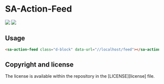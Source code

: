 # SA-Action-Feed

![](https://img.shields.io/github/languages/code-size/kelatev/SA-Action-Feed.svg?style=flat)
![](https://img.shields.io/github/license/kelatev/SA-Action-Feed.svg?style=flat)

Usage
-----
```html
<sa-action-feed class="d-block" data-url="//localhost/feed"></sa-action-feed>
```

Copyright and license
---------------------
The license is available within the repository in the [LICENSE][license] file.
